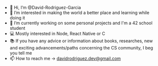 - 👋 Hi, I’m @David-Rodriguez-Garcia
- 👀 I’m interested in making the world a better place and learning while doing it
- 🌱 I’m currently working on some personal projects and I'm a 42 school student
- 💻 Mostly interested in Node, React Native or C
- 📚 If you have any advice or information about books, researches, new and exciting advancements/paths concerning the CS community, I beg you tell me
- 📫 How to reach me -> davidrodriguez.dev@gmail.com
